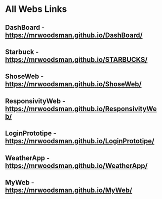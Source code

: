# All Webs Links

## DashBoard - https://mrwoodsman.github.io/DashBoard/
## Starbuck - https://mrwoodsman.github.io/STARBUCKS/
## ShoseWeb - https://mrwoodsman.github.io/ShoseWeb/
## ResponsivityWeb - https://mrwoodsman.github.io/ResponsivityWeb/
## LoginPrototipe - https://mrwoodsman.github.io/LoginPrototipe/
## WeatherApp - https://mrwoodsman.github.io/WeatherApp/
## MyWeb - https://mrwoodsman.github.io/MyWeb/

